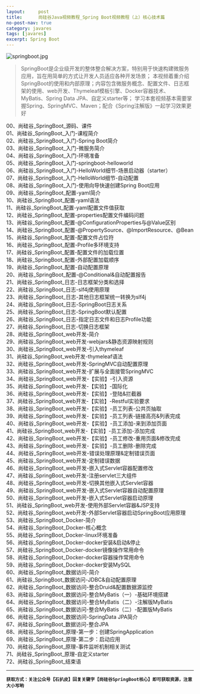```yaml
---
layout:     post
title:      尚硅谷Java视频教程_Spring Boot视频教程（上）核心技术篇
no-post-nav: true
category: javares
tags: [javares]
excerpt: Spring Boot
---
```



![springboot.jpg](https://upload-images.jianshu.io/upload_images/12555954-36a89b398ac0ad46.jpg?imageMogr2/auto-orient/strip%7CimageView2/2/w/1240)


> SpringBoot是企业级开发的整体整合解决方案，特别用于快速构建微服务应用，旨在用简单的方式让开发人员适应各种开发场景；
本视频着重介绍SpringBoot的使用和内部原理；内容包含微服务概念、配置文件、日志框架的使用、web开发、Thymeleaf模板引擎、Docker容器技术、MyBatis、Spring Data JPA、自定义starter等；
学习本套视频基本需要掌握Spring、SpringMVC、Maven；配合《Spring注解版》一起学习效果更好

00、尚硅谷_SpringBoot_源码、课件 <br/>
01、尚硅谷_SpringBoot_入门-课程简介 <br/>
02、尚硅谷_SpringBoot_入门-Spring Boot简介 <br/>
03、尚硅谷_SpringBoot_入门-微服务简介 <br/>
04、尚硅谷_SpringBoot_入门-环境准备 <br/>
05、尚硅谷_SpringBoot_入门-springboot-helloworld <br/>
06、尚硅谷_SpringBoot_入门-HelloWorld细节-场景启动器（starter）<br/>
07、尚硅谷_SpringBoot_入门-HelloWorld细节-自动配置 <br/>
08、尚硅谷_SpringBoot_入门-使用向导快速创建Spring Boot应用 <br/>
09、尚硅谷_SpringBoot_配置-yaml简介 <br/>
10、尚硅谷_SpringBoot_配置-yaml语法 <br/>
11、尚硅谷_SpringBoot_配置-yaml配置文件值获取 <br/>
12、尚硅谷_SpringBoot_配置-properties配置文件编码问题 <br/>
13、尚硅谷_SpringBoot_配置-@ConfigurationProperties与@Value区别 <br/>
14、尚硅谷_SpringBoot_配置-@PropertySource、@ImportResource、@Bean <br/>
15、尚硅谷_SpringBoot_配置-配置文件占位符 <br/>
16、尚硅谷_SpringBoot_配置-Profile多环境支持 <br/>
17、尚硅谷_SpringBoot_配置-配置文件的加载位置 <br/>
18、尚硅谷_SpringBoot_配置-外部配置加载顺序 <br/>
19、尚硅谷_SpringBoot_配置-自动配置原理 <br/>
20、尚硅谷_SpringBoot_配置-@Conditional&自动配置报告 <br/>
21、尚硅谷_SpringBoot_日志-日志框架分类和选择 <br/>
22、尚硅谷_SpringBoot_日志-slf4j使用原理 <br/>
23、尚硅谷_SpringBoot_日志-其他日志框架统一转换为slf4j <br/>
24、尚硅谷_SpringBoot_日志-SpringBoot日志关系 <br/>
25、尚硅谷_SpringBoot_日志-SpringBoot默认配置 <br/>
26、尚硅谷_SpringBoot_日志-指定日志文件和日志Profile功能 <br/>
27、尚硅谷_SpringBoot_日志-切换日志框架 <br/>
28、尚硅谷_SpringBoot_web开发-简介 <br/>
29、尚硅谷_SpringBoot_web开发-webjars&静态资源映射规则 <br/>
30、尚硅谷_SpringBoot_web开发-引入thymeleaf <br/>
31、尚硅谷_SpringBoot_web开发-thymeleaf语法 <br/>
32、尚硅谷_SpringBoot_web开发-SpringMVC自动配置原理 <br/>
33、尚硅谷_SpringBoot_web开发-扩展与全面接管SpringMVC <br/>
34、尚硅谷_SpringBoot_web开发-【实验】-引入资源 <br/>
35、尚硅谷_SpringBoot_web开发-【实验】-国际化 <br/>
36、尚硅谷_SpringBoot_web开发-【实验】-登陆&拦截器 <br/>
37、尚硅谷_SpringBoot_web开发-【实验】-Restful实验要求 <br/>
38、尚硅谷_SpringBoot_web开发-【实验】-员工列表-公共页抽取 <br/>
39、尚硅谷_SpringBoot_web开发-【实验】-员工列表-链接高亮&列表完成 <br/>
40、尚硅谷_SpringBoot_web开发-【实验】-员工添加-来到添加页面 <br/>
41、尚硅谷_SpringBoot_web开发-【实验】-员工添加-添加完成 <br/>
42、尚硅谷_SpringBoot_web开发-【实验】-员工修改-重用页面&修改完成 <br/>
43、尚硅谷_SpringBoot_web开发-【实验】-员工删除-删除完成 <br/>
44、尚硅谷_SpringBoot_web开发-错误处理原理&定制错误页面 <br/>
45、尚硅谷_SpringBoot_web开发-定制错误数据 <br/>
46、尚硅谷_SpringBoot_web开发-嵌入式Servlet容器配置修改 <br/>
47、尚硅谷_SpringBoot_web开发-注册servlet三大组件 <br/>
48、尚硅谷_SpringBoot_web开发-切换其他嵌入式Servlet容器 <br/>
49、尚硅谷_SpringBoot_web开发-嵌入式Servlet容器自动配置原理 <br/>
50、尚硅谷_SpringBoot_web开发-嵌入式Servlet容器启动原理 <br/>
51、尚硅谷_SpringBoot_web开发-使用外部Servlet容器&JSP支持 <br/>
52、尚硅谷_SpringBoot_web开发-外部Servlet容器启动SpringBoot应用原理 <br/>
53、尚硅谷_SpringBoot_Docker-简介 <br/>
54、尚硅谷_SpringBoot_Docker-核心概念 <br/>
55、尚硅谷_SpringBoot_Docker-linux环境准备 <br/>
56、尚硅谷_SpringBoot_Docker-docker安装&启动&停止 <br/>
57、尚硅谷_SpringBoot_Docker-docker镜像操作常用命令 <br/>
58、尚硅谷_SpringBoot_Docker-docker容器操作常用命令 <br/>
59、尚硅谷_SpringBoot_Docker-docker安装MySQL <br/>
60、尚硅谷_SpringBoot_数据访问-简介 <br/>
61、尚硅谷_SpringBoot_数据访问-JDBC&自动配置原理 <br/>
62、尚硅谷_SpringBoot_数据访问-整合Druid&配置数据源监控 <br/>
63、尚硅谷_SpringBoot_数据访问-整合MyBatis（一）-基础环境搭建<br/>
64、尚硅谷_SpringBoot_数据访问-整合MyBatis（二）-注解版MyBatis <br/>
65、尚硅谷_SpringBoot_数据访问-整合MyBatis（二）-配置版MyBatis <br/>
66、尚硅谷_SpringBoot_数据访问-SpringData JPA简介 <br/>
67、尚硅谷_SpringBoot_数据访问-整合JPA <br/>
68、尚硅谷_SpringBoot_原理-第一步：创建SpringApplication <br/>
69、尚硅谷_SpringBoot_原理-第二步：启动应用 <br/>
70、尚硅谷_SpringBoot_原理-事件监听机制相关测试<br/>
71、尚硅谷_SpringBoot_原理-自定义starter <br/>
72、尚硅谷_SpringBoot_结束语<br/>


---
**`获取方式：关注公众号【石扒皮】回复关键字【尚硅谷SpringBoot核心】即可获取资源，注意大小写哟`**

